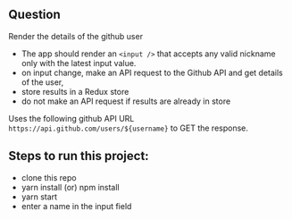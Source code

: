 ## Question

Render the details of the github user

- The app should render an `<input />` that accepts any valid nickname only with the latest input value.
- on input change, make an API request to the Github API and get details of the user,
- store results in a Redux store
- do not make an API request if results are already in store

Uses the following github API URL `https://api.github.com/users/${username}` to GET the response.

## Steps to run this project:

- clone this repo
- yarn install (or) npm install
- yarn start
- enter a name in the input field